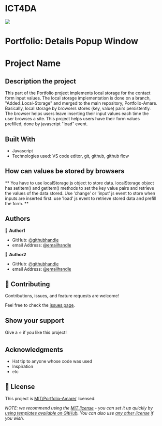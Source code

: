 # ICT4DA
![](https://img.shields.io/badge/Microverse-blueviolet)

# Portfolio: Details Popup Window

# Project Name

## Description the project
This part of the Portfolio project implements local storage for the contact form input values.
The local storage implementation is done on a branch, "Added_Local-Storage" and merged to the main repository, Portfolio-Amare. Basically, local storage by browsers stores (key, value) pairs persistently. The browser helps users leave inserting their input values each time the user browses a site. This project helps users have their form values prefilled, done by javascript "load" event.  



## Built With

- Javascript
- Technologies used: VS code editor, git, github, github flow



## How can values be stored by browsers

** You have to use localStorage js object to store data. localStorage object has setItem() and getItem() methods to set the key value pairs and retrieve the values of the data stored. Use 'change' or 'input' js event to store when inputs are inserted first. use 'load' js event to retrieve stored data and prefill the form. **


## Authors

👤 **Author1**

- GitHub: [@githubhandle](https://github.com/amare1990)
- email Address: [@emailhandle](juandapps@hotmail.com)

👤 **Author2**

- GitHub: [@githubhandle](J2ZROMERO)
- email Address: [@emailhandle](jose-zromero@hotmail.com)

## 🤝 Contributing

Contributions, issues, and feature requests are welcome!

Feel free to check the [issues page](../../issues/).

## Show your support

Give a ⭐️ if you like this project!

## Acknowledgments

- Hat tip to anyone whose code was used
- Inspiration
- etc

## 📝 License

This project is [MIT/Portfolio-Amare/](./LICENSE) licensed.

_NOTE: we recommend using the [MIT license](https://choosealicense.com/licenses/mit/) - you can set it up quickly by [using templates available on GitHub](https://docs.github.com/en/communities/setting-up-your-project-for-healthy-contributions/adding-a-license-to-a-repository). You can also use [any other license](https://choosealicense.com/licenses/) if you wish._
